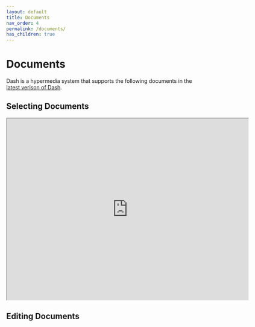 ```yaml
---
layout: default
title: Documents
nav_order: 4
permalink: /documents/
has_children: true
---
```


# Documents

Dash is a hypermedia system that supports the following documents in the [latest verison of Dash](https://browndash.com/login).

## Selecting Documents
<iframe src="https://drive.google.com/file/d/1P0oC6gUnRs79GWN3buydguY3kmRsZP9A/preview" width="640" height="480" allow="autoplay"></iframe>

## Editing Documents

